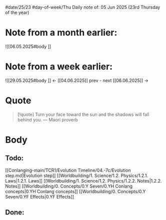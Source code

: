 
#date/25/23
#day-of-week/Thu
Daily note of: 05 Jun 2025 (23rd Thursday of the year)

# Note from a month earlier:
![[06.05.2025#body ]]

# Note from a week earlier:
![[29.05.2025#body ]]
 <- [[04.06.2025]] prev - next [[06.06.2025]] ->
# Quote

> [!quote] Turn your face toward the sun and the shadows will fall behind you.
> — Maori proverb
# Body

## Todo:

[[Conlanging-main/TCR1/Evolution Timeline/04.-7c/Evolution step.md|Evolution step]]
[[Worldbuilding/1. Science/1.2. Physics/1.2.1. Laws|1.2.1. Laws]]
[[Worldbuilding/1. Science/1.2. Physics/1.2.2. Notes|1.2.2. Notes]]
[[Worldbuilding/0. Concepts/0.Y Seven/0.YH Conlang concepts|0.YH Conlang concepts]]
[[Worldbuilding/0. Concepts/0.Y Seven/0.YF Effects|0.YF Effects]]
## Done: